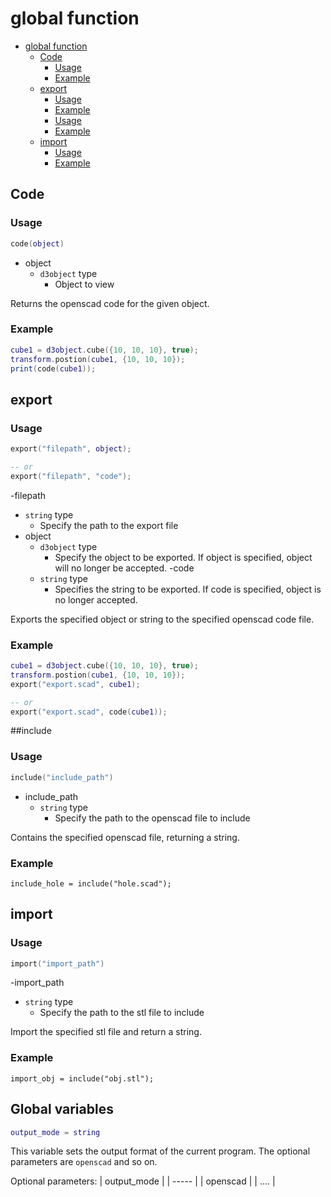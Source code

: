 # global function

- [global function](#global-function)
  - [Code](#code)
    - [Usage](#Usage)
    - [Example](#example)
  - [export](#export)
    - [Usage](#Usage-1)
    - [Example](#example-1)
    - [Usage](#Usage-2)
    - [Example](#example-2)
  - [import](#import)
    - [Usage](#Usage-3)
    - [Example](#example-3)


## Code

### Usage

```lua
code(object)
```

- object
   - `d3object` type
     - Object to view

Returns the openscad code for the given object.

### Example

```lua
cube1 = d3object.cube({10, 10, 10}, true);
transform.postion(cube1, {10, 10, 10});
print(code(cube1));
```

## export

### Usage

```lua
export("filepath", object);

-- or
export("filepath", "code");

```

-filepath
   - `string` type
     - Specify the path to the export file
- object
   - `d3object` type
     - Specify the object to be exported. If object is specified, object will no longer be accepted.
-code
   - `string` type
     - Specifies the string to be exported. If code is specified, object is no longer accepted.

Exports the specified object or string to the specified openscad code file.

### Example

```lua
cube1 = d3object.cube({10, 10, 10}, true);
transform.postion(cube1, {10, 10, 10});
export("export.scad", cube1);

-- or
export("export.scad", code(cube1));
```

##include

### Usage

```lua
include("include_path")
```

- include_path
   - `string` type
     - Specify the path to the openscad file to include

Contains the specified openscad file, returning a string.

### Example

```lus
include_hole = include("hole.scad");
```

## import

### Usage

```lua
import("import_path")
```
-import_path
   - `string` type
     - Specify the path to the stl file to include

Import the specified stl file and return a string.

### Example

```lus
import_obj = include("obj.stl");
```

## Global variables

```lua
output_mode = string
```
This variable sets the output format of the current program. The optional parameters are `openscad` and so on.

Optional parameters:
| output_mode |
| ----- |
| openscad |
| .... |
